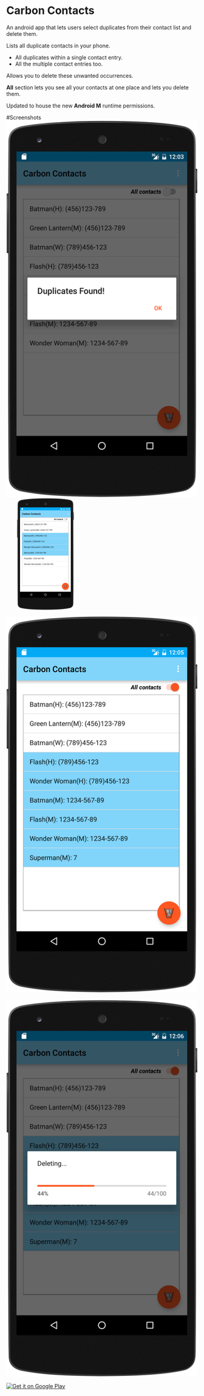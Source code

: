 Carbon Contacts
================
An android app that lets users select duplicates from their contact list and delete them.

Lists all duplicate contacts in your phone.
  - All duplicates within a single contact entry.
  - All the multiple contact entries too.
 
Allows you to delete these unwanted occurrences.

<strong>All</strong> section lets you see all your contacts at one place and lets you delete them.

Updated to house the new <strong>Android M</strong> runtime permissions.

#Screenshots
![    ](Screenshots/sc1.png?raw=true)   &nbsp;&nbsp;&nbsp;&nbsp;&nbsp;&nbsp;&nbsp;![    ](Screenshots/sc2.png?raw=true)

![    ](Screenshots/sc3.png?raw=true)  	&nbsp;&nbsp;&nbsp;&nbsp;&nbsp;&nbsp;&nbsp;![    ](Screenshots/sc4.png?raw=true)
 

 
<a href='https://play.google.com/store/apps/details?id=abhijith.carboncontacts&utm_source=global_co&utm_medium=prtnr&utm_content=Mar2515&utm_campaign=PartBadge&pcampaignid=MKT-Other-global-all-co-prtnr-py-PartBadge-Mar2515-1'><img alt='Get it on Google Play' src='https://play.google.com/intl/en_us/badges/images/generic/en_badge_web_generic.png'/></a>

